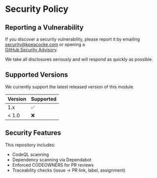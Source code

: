 # Security Policy

## Reporting a Vulnerability

If you discover a security vulnerability, please report it by emailing  
[security@kpeacocke.com](mailto:security@kpeacocke.com) or opening a  
[GitHub Security Advisory](https://docs.github.com/en/code-security/getting-started/creating-a-security-advisory).

We take all disclosures seriously and will respond as quickly as possible.

## Supported Versions

We currently support the latest released version of this module.

| Version | Supported |
|---------|-----------|
| 1.x     | ✅         |
| < 1.0   | ❌         |

## Security Features

This repository includes:

- CodeQL scanning
- Dependency scanning via Dependabot
- Enforced CODEOWNERS for PR reviews
- Traceability checks (issue → PR link, label, assignment)
